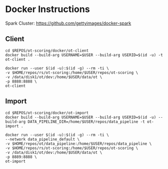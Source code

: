 # Docker Instructions

Spark Cluster: https://github.com/gettyimages/docker-spark

## Client

```
cd $REPOS/ot-scoring/docker/ot-client
docker build --build-arg USERNAME=$USER --build-arg USERID=$(id -u) -t ot-client .
```

```
docker run --user $(id -u):$(id -g) --rm -ti \
-v $HOME/repos/rs/ot-scoring:/home/$USER/repos/ot-scoring \
-v /data/disk1/ot/dev:/home/$USER/data/ot \
-p 8888:8888 \
ot-client
```

## Import

```
cd $REPOS/ot-scoring/docker/ot-import
docker build --build-arg USERNAME=$USER --build-arg USERID=$(id -u) --build-arg DATA_PIPELINE_DIR=/home/$USER/repos/data_pipeline -t ot-import .
```

```
docker run --user $(id -u):$(id -g) --rm -ti \
--network data_pipeline_default \
-v $HOME/repos/ot/data_pipeline:/home/$USER/repos/data_pipeline \
-v $HOME/repos/rs/ot-scoring:/home/$USER/repos/ot-scoring \
-v /data/disk1/ot/dev:/home/$USER/data/ot \
-p 8889:8888 \
ot-import
```